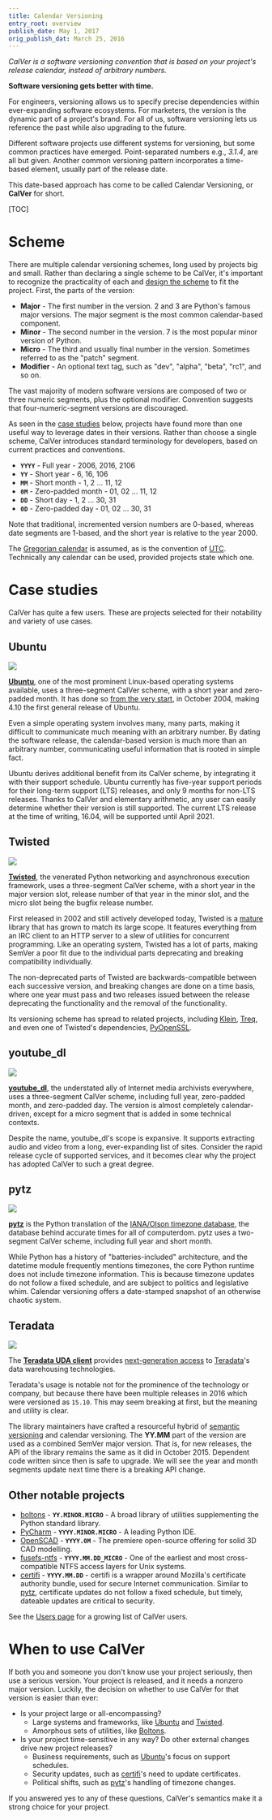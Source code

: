 ```yaml
---
title: Calendar Versioning
entry_root: overview
publish_date: May 1, 2017
orig_publish_dat: March 25, 2016
---
```


*CalVer is a software versioning convention that is based on your
project's release calendar, instead of arbitrary numbers.*

**Software versioning gets better with time.**

For engineers, versioning allows us to specify precise dependencies
within ever-expanding software ecosystems. For marketers, the version
is the dynamic part of a project's brand. For all of us, software
versioning lets us reference the past while also upgrading to the
future.

<!-- Developers who do not design their versioning scheme to match
their project are leaving valuable communication capital on the
table. -->

Different software projects use different systems for versioning, but
some common practices have emerged. Point-separated numbers e.g.,
*3.1.4*, are all but given. Another common versioning pattern
incorporates a time-based element, usually part of the release date.

This date-based approach has come to be called Calendar Versioning, or
**CalVer** for short.

[TOC]

# Scheme

There are multiple calendar versioning schemes, long used by projects
big and small. Rather than declaring a single scheme to be CalVer,
it's important to recognize the practicality of each and
[design the scheme][designing_a_version] to fit the project. First,
the parts of the version:

* **Major** - The first number in the version. 2 and 3 are Python's famous
  major versions. The major segment is the most common calendar-based component.
* **Minor** - The second number in the version. 7 is the most popular
  minor version of Python.
* **Micro** - The third and usually final number in the version. Sometimes
  referred to as the "patch" segment.
* **Modifier** - An optional text tag, such as "dev", "alpha", "beta",
  "rc1", and so on.

The vast majority of modern software versions are composed of two or
three numeric segments, plus the optional modifier. Convention
suggests that four-numeric-segment versions are discouraged.

[designing_a_version]: http://sedimental.org/designing_a_version.html

As seen in the [case studies](#case_studies) below, projects have
found more than one useful way to leverage dates in their
versions. Rather than choose a single scheme, CalVer introduces
standard terminology for developers, based on current practices and
conventions.

* **`YYYY`** - Full year - 2006, 2016, 2106
* **`YY`** - Short year - 6, 16, 106
* **`MM`** - Short month - 1, 2 ... 11, 12
* **`0M`** - Zero-padded month - 01, 02 ... 11, 12
* **`DD`** - Short day - 1, 2 ... 30, 31
* **`0D`** - Zero-padded day - 01, 02 ... 30, 31

Note that traditional, incremented version numbers are 0-based,
whereas date segments are 1-based, and the short year is relative 
to the year 2000.

The [Gregorian calendar][gregorian] is assumed, as is the convention
of [UTC][utc]. Technically any calendar can be used, provided projects
state which one.

[gregorian]: https://en.wikipedia.org/wiki/Gregorian_calendar
[utc]: https://en.wikipedia.org/wiki/Coordinated_Universal_Time

# Case studies

CalVer has quite a few users. These are projects selected for their
notability and variety of use cases.

## Ubuntu

<img src="https://img.shields.io/badge/calver-YY.0M.MICRO-22bfda.svg" />

**[Ubuntu][ubuntu]**, one of the most prominent Linux-based operating
systems available, uses a three-segment CalVer scheme, with a short
year and zero-padded month. It has done so
[from the very start][ubuntu_releases], in October 2004, making 4.10
the first general release of Ubuntu.

Even a simple operating system involves many, many parts, making it
difficult to communicate much meaning with an arbitrary number. By
dating the software release, the calendar-based version is much more
than an arbitrary number, communicating useful information that is
rooted in simple fact.

Ubuntu derives additional benefit from its CalVer scheme, by
integrating it with their support schedule. Ubuntu currently has
five-year support periods for their long-term support (LTS) releases,
and only 9 months for non-LTS releases. Thanks to CalVer and
elementary arithmetic, any user can easily determine whether their
version is still supported. The current LTS release at the time of
writing, 16.04, will be supported until April 2021.

[ubuntu]: http://www.ubuntu.com/
[ubuntu_releases]: https://en.wikipedia.org/wiki/List_of_Ubuntu_releases

## Twisted

<img src="https://img.shields.io/badge/calver-YY.MM.MICRO-22bfda.svg" />

**[Twisted][twisted]**, the venerated Python networking and
asynchronous execution framework, uses a three-segment CalVer scheme,
with a short year in the major version slot, release number of that year
in the minor slot, and the micro slot being the bugfix release number.

First released in 2002 and still actively developed today, Twisted is
a [mature][twisted_wp] library that has grown to match its large
scope. It features everything from an IRC client to an HTTP server to
a slew of utilities for concurrent programming. Like an operating
system, Twisted has a lot of parts, making SemVer a poor fit due to
the individual parts deprecating and breaking compatibility individually.

The non-deprecated parts of Twisted are backwards-compatible between
each successive version, and breaking changes are done on a time basis,
where one year must pass and two releases issued between the release
deprecating the functionality and the removal of the functionality.

Its versioning scheme has spread to related projects, including
[Klein][klein], [Treq][treq], and even one of Twisted's dependencies,
[PyOpenSSL][pyopenssl].

[twisted]: https://twistedmatrix.com
[twisted_wp]: https://en.wikipedia.org/wiki/Twisted_%28software%29
[klein]: https://github.com/twisted/klein
[treq]: https://github.com/twisted/treq
[pyopenssl]: https://github.com/pyca/pyopenssl

## youtube_dl

<img src="https://img.shields.io/badge/calver-YYYY.0M.0D-22bfda.svg" />

**[youtube_dl][youtube_dl]**, the understated ally of Internet
media archivists everywhere, uses a three-segment CalVer scheme,
including full year, zero-padded month, and zero-padded day. The
version is almost completely calendar-driven, except for a micro
segment that is added in some technical contexts.

Despite the name, youtube_dl's scope is expansive. It supports
extracting audio and video from a long, ever-expanding list of
sites. Consider the rapid release cycle of supported services, and it
becomes clear why the project has adopted CalVer to such a great
degree.

[youtube_dl]: https://rg3.github.io/youtube-dl/

## pytz

<img src="https://img.shields.io/badge/calver-YYYY.MM-22bfda.svg" />

**[pytz][pytz]** is the Python translation of the
[IANA/Olson timezone database][iana_tz], the database behind accurate
times for all of computerdom.  pytz uses a two-segment CalVer scheme,
including full year and short month.

While Python has a history of "batteries-included" architecture, and
the datetime module frequently mentions timezones, the core Python
runtime does not include timezone information. This is because
timezone updates do not follow a fixed schedule, and are subject to
politics and legislative whim. Calendar versioning offers a
date-stamped snapshot of an otherwise chaotic system.

[pytz]: https://pypi.python.org/pypi/pytz
[iana_tz]: https://www.iana.org/time-zones

## Teradata

<img src="https://img.shields.io/badge/calver-YY.MM.MINOR.MICRO-22bfda.svg" />

The **[Teradata UDA client][teradata_uda]** provides [next-generation
access][uda_blog] to [Teradata][teradata]'s data warehousing technologies.

Teradata's usage is notable not for the prominence of the technology
or company, but because there have been multiple releases in 2016
which were versioned as `15.10`. This may seem breaking at first, but
the meaning and utility is clear.

The library maintainers have crafted a resourceful hybrid of
[semantic versioning][semver] and calendar versioning. The **YY.MM**
part of the version are used as a combined SemVer major version. That
is, for new releases, the API of the library remains the same as it
did in October 2015. Dependent code written since then is safe to
upgrade.  We will see the year and month segments update next time
there is a breaking API change.

[teradata]: http://www.teradata.com/
[teradata_uda]: https://pypi.python.org/pypi/teradata
[uda_blog]: https://developer.teradata.com/tools/reference/teradata-python-module
[semver]: http://semver.org/

## Other notable projects

* [boltons][boltons] - **`YY.MINOR.MICRO`** - A broad library of
  utilities supplementing the Python standard library.
* [PyCharm][pycharm] - **`YYYY.MINOR.MICRO`** - A leading Python IDE.
* [OpenSCAD][openscad] - **`YYYY.0M`** - The premiere open-source
  offering for solid 3D CAD modelling.
* [fusefs-ntfs][fusefs-ntfs] - **`YYYY.MM.DD_MICRO`** - One of the
  earliest and most cross-compatible NTFS access layers for Unix
  systems.
* [certifi][certifi] - **`YYYY.MM.DD`** - certifi is a wrapper around
  Mozilla's certificate authority bundle, used for secure Internet
  communication. Similar to [pytz](#pytz), certificate updates do not
  follow a fixed schedule, but timely, dateable updates are critical
  to security.
<!-- * Windows 95, 98, and 2000 - While Ubuntu is undoubtedly the
better operating sytem exemplar, Windows did serve to demonstrate the
branding success of CalVer. Windows 95 simply had a better ring to it
than Windows 3.1.1. -->

[boltons]: http://boltons.readthedocs.io/en/latest/
[pycharm]: https://www.jetbrains.com/pycharm/download/
[fusefs-ntfs]: http://www.freshports.org/sysutils/fusefs-ntfs
[openscad]: http://www.openscad.org/
[certifi]: https://pypi.python.org/pypi/certifi

See the [Users page][users] for a growing list of CalVer users.

[users]: /users.html

# When to use CalVer

If both you and someone you don't know use your project seriously,
then use a serious version. Your project is released, and it needs a
nonzero major version. Luckily, the decision on whether to use CalVer
for that version is easier than ever:

* Is your project large or all-encompassing?
    * Large systems and frameworks, like [Ubuntu](#ubuntu) and [Twisted](#twisted).
    * Amorphous sets of utilities, like [Boltons](#other_notable_projects).
* Is your project time-sensitive in any way? Do other external changes
  drive new project releases?
    * Business requirements, such as [Ubuntu](#ubuntu)'s focus on support schedules.
    * Security updates, such as [certifi](#other_notable_projects)'s need to update certificates.
    * Political shifts, such as [pytz](#pytz)'s handling of timezone changes.

If you answered yes to any of these questions, CalVer's semantics make
it a strong choice for your project.
